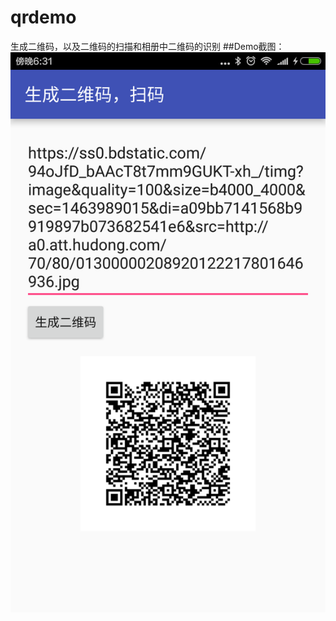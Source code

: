 # qrdemo
生成二维码，以及二维码的扫描和相册中二维码的识别
##Demo截图：
<img src="screenshot/screenshot_1.png"  src="screenshot/screenshot_2.png" alt="demo screenshot" title="screenshot" />
